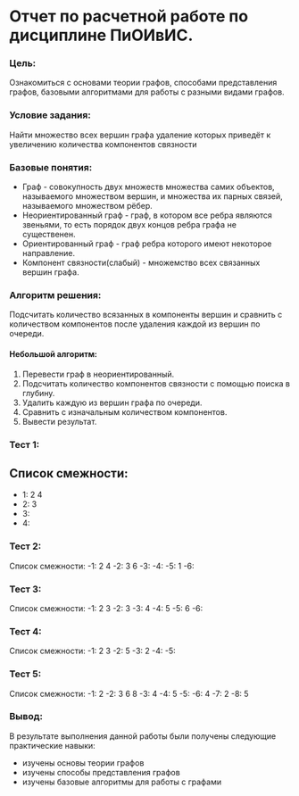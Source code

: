 # Отчет по расчетной работе по дисциплине ПиОИвИС.

### Цель:
Ознакомиться с основами теории графов, способами представления графов, базовыми алгоритмами для работы с разными видами графов.
### Условие задания:
Найти множество всех вершин графа удаление которых приведёт к увеличению количества компонентов связности
### Базовые понятия:
- Граф - совокупность двух множеств множества самих объектов, называемого множеством вершин, и множества их парных связей, называемого множеством рёбер.
- Неориентированный граф - граф, в котором все ребра являются звеньями, то есть порядок двух концов ребра графа не существенен.
- Ориентированный граф - граф ребра которого имеют некоторое направление. 
- Компонент связности(слабый) - множемство всех связанных вершин графа.

### Алгоритм решения:
Подсчитать количество всязанных в компоненты вершин и сравнить с количеством компонентов после удаления каждой из вершин по очереди.

#### Небольшой алгоритм:
1. Перевести граф в неориентированный.
2. Подсчитать количество компонентов связности с помощью поиска в глубину.
3. Удалить каждую из вершин графа по очереди.
4. Сравнить с изначальным количеством компонентов.
5. Вывести результат.

### Тест 1:

## Список смежности:
- 1: 2 4
- 2: 3
- 3:
- 4:

### Тест 2:

Список смежности:
-1: 2 4
-2: 3 6
-3: 
-4: 
-5: 1
-6:

### Тест 3:

Список смежности:
-1: 2 3
-2: 3
-3: 4
-4: 5
-5: 6
-6: 

### Тест 4:

Список смежности:
-1: 2 3
-2: 5
-3: 2
-4:
-5:

### Тест 5:

Список смежности:
-1: 2
-2: 3 6 8
-3: 4
-4: 5
-5:
-6: 4 
-7: 2
-8: 5

### Вывод:
В результате выполнения данной работы были получены следующие практические навыки:
- изучены основы теории графов
- изучены способы представления графов
- изучены базовые алгоритмы для работы с графами
